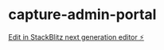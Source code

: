 # capture-admin-portal

[Edit in StackBlitz next generation editor ⚡️](https://stackblitz.com/~/github.com/michaeldimuro/capture-admin-portal)